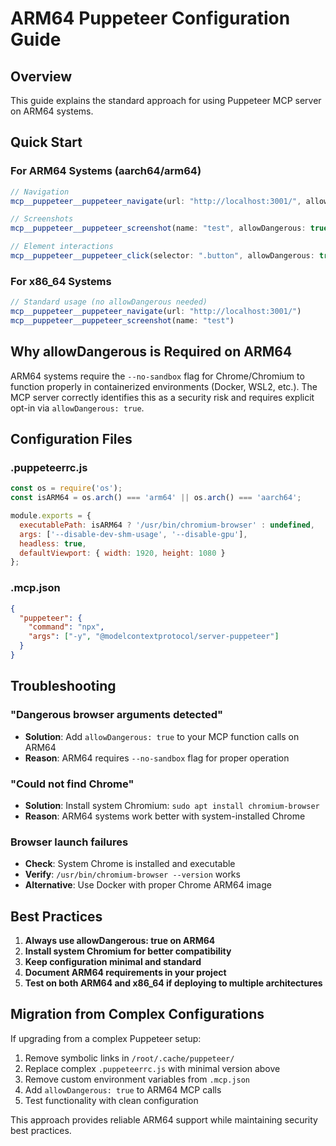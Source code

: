 # ARM64 Puppeteer Configuration Guide

## Overview
This guide explains the standard approach for using Puppeteer MCP server on ARM64 systems.

## Quick Start

### For ARM64 Systems (aarch64/arm64)
```javascript
// Navigation
mcp__puppeteer__puppeteer_navigate(url: "http://localhost:3001/", allowDangerous: true)

// Screenshots  
mcp__puppeteer__puppeteer_screenshot(name: "test", allowDangerous: true)

// Element interactions
mcp__puppeteer__puppeteer_click(selector: ".button", allowDangerous: true)
```

### For x86_64 Systems
```javascript
// Standard usage (no allowDangerous needed)
mcp__puppeteer__puppeteer_navigate(url: "http://localhost:3001/")
mcp__puppeteer__puppeteer_screenshot(name: "test")
```

## Why allowDangerous is Required on ARM64

ARM64 systems require the `--no-sandbox` flag for Chrome/Chromium to function properly in containerized environments (Docker, WSL2, etc.). The MCP server correctly identifies this as a security risk and requires explicit opt-in via `allowDangerous: true`.

## Configuration Files

### .puppeteerrc.js
```javascript
const os = require('os');
const isARM64 = os.arch() === 'arm64' || os.arch() === 'aarch64';

module.exports = {
  executablePath: isARM64 ? '/usr/bin/chromium-browser' : undefined,
  args: ['--disable-dev-shm-usage', '--disable-gpu'],
  headless: true,
  defaultViewport: { width: 1920, height: 1080 }
};
```

### .mcp.json
```json
{
  "puppeteer": {
    "command": "npx", 
    "args": ["-y", "@modelcontextprotocol/server-puppeteer"]
  }
}
```

## Troubleshooting

### "Dangerous browser arguments detected"
- **Solution**: Add `allowDangerous: true` to your MCP function calls on ARM64
- **Reason**: ARM64 requires `--no-sandbox` flag for proper operation

### "Could not find Chrome"
- **Solution**: Install system Chromium: `sudo apt install chromium-browser`
- **Reason**: ARM64 systems work better with system-installed Chrome

### Browser launch failures
- **Check**: System Chrome is installed and executable
- **Verify**: `/usr/bin/chromium-browser --version` works
- **Alternative**: Use Docker with proper Chrome ARM64 image

## Best Practices

1. **Always use allowDangerous: true on ARM64**
2. **Install system Chromium for better compatibility** 
3. **Keep configuration minimal and standard**
4. **Document ARM64 requirements in your project**
5. **Test on both ARM64 and x86_64 if deploying to multiple architectures**

## Migration from Complex Configurations

If upgrading from a complex Puppeteer setup:

1. Remove symbolic links in `/root/.cache/puppeteer/`
2. Replace complex `.puppeteerrc.js` with minimal version above
3. Remove custom environment variables from `.mcp.json`
4. Add `allowDangerous: true` to ARM64 MCP calls
5. Test functionality with clean configuration

This approach provides reliable ARM64 support while maintaining security best practices.